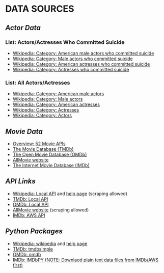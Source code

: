 # DATA SOURCES

## ***Actor Data***

### List: Actors/Actresses Who Committed Suicide
* [Wikipedia: Category: American male actors who committed suicide](https://en.wikipedia.org/wiki/Category:American_male_actors_who_committed_suicide)
* [Wikipedia: Category: Male actors who committed suicide](https://en.wikipedia.org/wiki/Category:Male_actors_who_committed_suicide)
* [Wikipedia: Category: American actresses who committed suicide](https://en.wikipedia.org/wiki/Category:American_actresses_who_committed_suicide)
* [Wikipedia: Category: Actresses who committed suicide](https://en.wikipedia.org/wiki/Category:Actresses_who_committed_suicide)

### List: All Actors/Actresses
* [Wikipedia: Category: American male actors](https://en.wikipedia.org/wiki/Category:American_male_actors)
* [Wikipedia: Category: Male actors](https://en.wikipedia.org/wiki/Category:Male_actors)
* [Wikipedia: Category: American actresses](https://en.wikipedia.org/wiki/Category:American_actresses)
* [Wikipedia: Category: Actresses](https://en.wikipedia.org/wiki/Category:Actresses)
* [Wikipedia: Category: Actors](https://en.wikipedia.org/wiki/Category:Actors)


## ***Movie Data***
* [Overview: 52 Movie APIs](https://www.programmableweb.com/news/52-movies-apis-rovi-rotten-tomatoes-and-internet-video-archive/2013/01/22)
* [The Movie Database (TMDb)](https://www.themoviedb.org/)
* [The Open Movie Database (OMDb)](http://www.omdbapi.com/)
* [AllMovie website](https://www.allmovie.com/)
* [The Internet Movie Database (IMDb)](http://www.imdb.com/)


## ***API Links***
* [Wikipedia: Local API](https://en.wikipedia.org/w/api.php) and [help page](https://www.mediawiki.org/wiki/API:Main_page) (scraping allowed)
* [TMDb: Local API](https://www.themoviedb.org/documentation/api)
* [OMDb: Local API](http://www.omdbapi.com/)
* [AllMovie website](https://www.allmovie.com/) (scraping allowed)
* [IMDb: AWS API](http://www.imdb.com/interfaces/)


## ***Python Packages***
* [Wikipedia: wikipedia](https://pypi.python.org/pypi/wikipedia) and [help page](https://wikipedia.readthedocs.io/en/latest/code.html)
* [TMDb: tmdbsimple](https://pypi.python.org/pypi/tmdbsimple)
* [OMDb: omdb](https://pypi.python.org/pypi/omdb)
* [IMDb: IMDbPY (NOTE: Downlaod plain text data files from IMDb/AWS first)](http://imdbpy.sourceforge.net/)